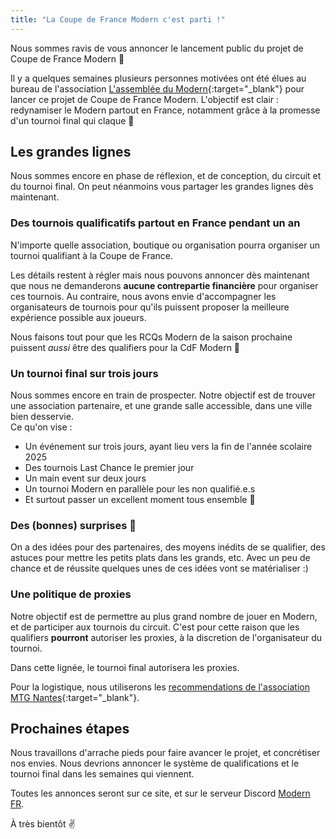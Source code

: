 ```yaml
---
title: "La Coupe de France Modern c'est parti !"
---
```


Nous sommes ravis de vous annoncer le lancement public du projet de Coupe de France Modern 🎉

Il y a quelques semaines plusieurs personnes motivées ont été élues au bureau de l'association [L'assemblée du Modern](/assemblee-du-modern/){:target="_blank"} pour lancer ce projet de Coupe de France Modern. L'objectif est clair : redynamiser le Modern partout en France, notamment grâce à la promesse d'un tournoi final qui claque 🤩

## Les grandes lignes

Nous sommes encore en phase de réflexion, et de conception, du circuit et du tournoi final. On peut néanmoins vous partager les grandes lignes dès maintenant.

### Des tournois qualificatifs partout en France pendant un an

N'importe quelle association, boutique ou organisation pourra organiser un tournoi qualifiant à la Coupe de France.

Les détails restent à régler mais nous pouvons annoncer dès maintenant que nous ne demanderons **aucune contrepartie financière** pour organiser ces tournois. Au contraire, nous avons envie d'accompagner les organisateurs de tournois pour qu'ils puissent proposer la meilleure expérience possible aux joueurs.

Nous faisons tout pour que les RCQs Modern de la saison prochaine puissent *aussi* être des qualifiers pour la CdF Modern 🤞

### Un tournoi final sur trois jours

Nous sommes encore en train de prospecter. Notre objectif est de trouver une association partenaire, et une grande salle accessible, dans une ville bien desservie.  
Ce qu'on vise :
- Un événement sur trois jours, ayant lieu vers la fin de l'année scolaire 2025
- Des tournois Last Chance le premier jour
- Un main event sur deux jours
- Un tournoi Modern en parallèle pour les non qualifié.e.s
- Et surtout passer un excellent moment tous ensemble 👐

### Des (bonnes) surprises 👀

On a des idées pour des partenaires, des moyens inédits de se qualifier, des astuces pour mettre les petits plats dans les grands, etc. Avec un peu de chance et de réussite quelques unes de ces idées vont se matérialiser :)

### Une politique de proxies

Notre objectif est de permettre au plus grand nombre de jouer en Modern, et de participer aux tournois du circuit. C'est pour cette raison que les qualifiers **pourront** autoriser les proxies, à la discretion de l'organisateur du tournoi.

Dans cette lignée, le tournoi final autorisera les proxies.

Pour la logistique, nous utiliserons les [recommendations de l'association MTG Nantes](https://www.mtgnantes.fr/activit%C3%A9s/politique-proxy){:target="_blank"}.

## Prochaines étapes

Nous travaillons d'arrache pieds pour faire avancer le projet, et concrétiser nos envies. Nous devrions annoncer le système de qualifications et le tournoi final dans les semaines qui viennent.

Toutes les annonces seront sur ce site, et sur le serveur Discord [Modern FR](https://discord.gg/KW4KPRZ3n7).

À très bientôt ✌️
